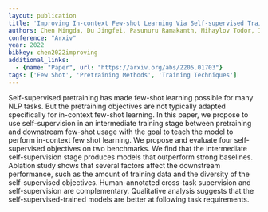 ```yaml
---
layout: publication
title: 'Improving In-context Few-shot Learning Via Self-supervised Training'
authors: Chen Mingda, Du Jingfei, Pasunuru Ramakanth, Mihaylov Todor, Iyer Srini, Stoyanov Veselin, Kozareva Zornitsa
conference: "Arxiv"
year: 2022
bibkey: chen2022improving
additional_links:
  - {name: "Paper", url: "https://arxiv.org/abs/2205.01703"}
tags: ['Few Shot', 'Pretraining Methods', 'Training Techniques']
---
```

Self-supervised pretraining has made few-shot learning possible for many NLP tasks. But the pretraining objectives are not typically adapted specifically for in-context few-shot learning. In this paper, we propose to use self-supervision in an intermediate training stage between pretraining and downstream few-shot usage with the goal to teach the model to perform in-context few shot learning. We propose and evaluate four self-supervised objectives on two benchmarks. We find that the intermediate self-supervision stage produces models that outperform strong baselines. Ablation study shows that several factors affect the downstream performance, such as the amount of training data and the diversity of the self-supervised objectives. Human-annotated cross-task supervision and self-supervision are complementary. Qualitative analysis suggests that the self-supervised-trained models are better at following task requirements.
